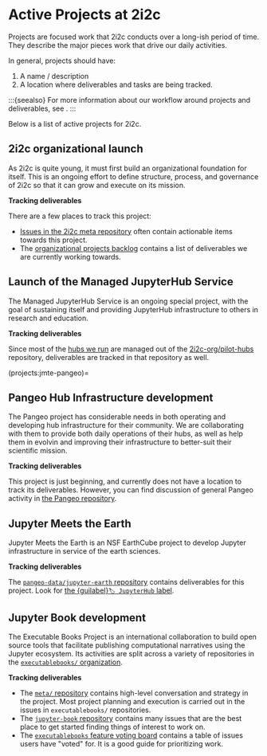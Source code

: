 # Active Projects at 2i2c

Projects are focused work that 2i2c conducts over a long-ish period of time.
They describe the major pieces work that drive our daily activities.

In general, projects should have:

1. A name / description
2. A location where deliverables and tasks are being tracked.

:::{seealso}
For more information about our workflow around projects and deliverables, see [](../practices/coordination.md).
:::

Below is a list of active projects for 2i2c.

## 2i2c organizational launch

As 2i2c is quite young, it must first build an organizational foundation for itself.
This is an ongoing effort to define structure, process, and governance of 2i2c so that it can grow and execute on its mission.

**Tracking deliverables**

There are a few places to track this project:

- [Issues in the 2i2c meta repository](https://github.com/2i2c-org/meta/issues?q=is%3Aissue+is%3Aopen+sort%3Aupdated-desc) often contain actionable items towards this project.
- The [organizational projects backlog](https://github.com/2i2c-org/meta/projects/6?fullscreen=true) contains a list of deliverables we are currently working towards.

## Launch of the Managed JupyterHub Service

The Managed JupyterHub Service is an ongoing special project, with the goal of sustaining itself and providing JupyterHub infrastructure to others in research and education.

**Tracking deliverables**

Since most of the [hubs we run](https://pilot-hubs.2i2c.org/en/latest/reference/hubs.html) are
managed out of the [2i2c-org/pilot-hubs](https://github.com/2i2c-org/pilot-hubs) repository,
deliverables are tracked in that repository as well.

(projects:jmte-pangeo)=
## Pangeo Hub Infrastructure development

The Pangeo project has considerable needs in both operating and developing hub infrastructure for their community.
We are collaborating with them to provide both daily operations of their hubs, as well as help them in evolvin and improving their infrastructure to better-suit their scientific mission.

**Tracking deliverables**

This project is just beginning, and currently does not have a location to track its deliverables.
However, you can find discussion of general Pangeo activity in [the Pangeo repository](https://github.com/pangeo-data/pangeo).

## Jupyter Meets the Earth

Jupyter Meets the Earth is an NSF EarthCube project to develop Jupyter infrastructure in service of the earth sciences.

**Tracking deliverables**

The [`pangeo-data/jupyter-earth` repository](https://github.com/pangeo-data/jupyter-earth) contains deliverables for this project. Look for [the {guilabel}`🏷 JupyterHub` label](https://github.com/pangeo-data/jupyter-earth/issues?q=is%3Aissue+is%3Aopen+sort%3Aupdated-desc+label%3A%22%3Alabel%3A+JupyterHub%22).

## Jupyter Book development

The Executable Books Project is an international collaboration to build open source tools that facilitate publishing computational narratives using the Jupyter ecosystem.
Its activities are split across a variety of repositories in the [`executablebooks/` organization](https://github.com/executablebooks).

**Tracking deliverables**

- The [`meta/` repository](https://github.com/executablebooks/meta) contains high-level conversation and strategy in the project. Most project planning and execution is carried out in the issues in `executablebooks/` repositories.
- The [`jupyter-book` repository](https://github.com/executablebooks) contains many issues that are the best place to get started finding things of interest to work on.
- The [`executablebooks` feature voting board](https://executablebooks.org/en/latest/feature-vote.html) contains a table of issues users have "voted" for. It is a good guide for prioritizing work.
